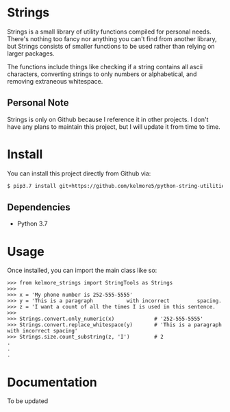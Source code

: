 # Strings

Strings is a small library of utility functions compiled for personal needs. There's 
nothing too fancy nor anything you can't find from another library, but Strings consists of
smaller functions to be used rather than relying on larger packages.

The functions include things like checking if a string contains all ascii characters, converting
strings to only numbers or alphabetical, and removing extraneous whitespace.

## Personal Note

Strings is only on Github because I reference it in other projects. I don't have any plans 
to maintain this project, but I will update it from time to time. 

# Install

You can install this project directly from Github via:

```bash
$ pip3.7 install git+https://github.com/kelmore5/python-string-utilities.git
```

## Dependencies

- Python 3.7

# Usage

Once installed, you can import the main class like so:

    >>> from kelmore_strings import StringTools as Strings
    >>>
    >>> x = 'My phone number is 252-555-5555'
    >>> y = 'This is a paragraph           with incorrect         spacing.
    >>> z = 'I want a count of all the times I is used in this sentence.
    >>>
    >>> Strings.convert.only_numeric(x)             # '252-555-5555'
    >>> Strings.convert.replace_whitespace(y)       # 'This is a paragraph with incorrect spacing'
    >>> Strings.size.count_substring(z, 'I')        # 2
    .
    .
    .

# Documentation

To be updated
